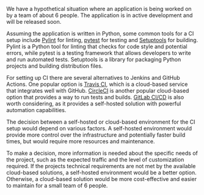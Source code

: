 We have a hypothetical situation where an application is being worked on by a team of about 6 people. The application is in active development and will be released soon.

Assuming the application is written in Python, some common tools for a CI setup include [Pylint](https://pypi.org/project/pylint/) for linting, [pytest](https://pypi.org/project/pytest/) for testing and [Setuptools](https://pypi.org/project/setuptools/) for building. Pylint is a Python tool for linting that checks for code style and potential errors, while pytest is a testing framework that allows developers to write and run automated tests. Setuptools is a library for packaging Python projects and building distribution files.

For setting up CI there are several alternatives to Jenkins and GitHub Actions. One popular option is [Travis CI](https://www.travis-ci.com/), which is a cloud-based service that integrates well with GitHub. [CircleCI](https://circleci.com/) is another popular cloud-based option that provides a way to run tests and builds. [GitLab CI/CD](https://docs.gitlab.com/ee/ci/) is also worth considering, as it provides a self-hosted solution with powerful automation capabilities.

The decision between a self-hosted or cloud-based environment for the CI setup would depend on various factors. A self-hosted environment would provide more control over the infrastructure and potentially faster build times, but would require more resources and maintenance.

To make a decision, more information is needed about the specific needs of the project, such as the expected traffic and the level of customization required. If the projects technical requirements are not met by the available cloud-based solutions, a self-hosted environment would be a better option. Otherwise, a cloud-based solution would be more cost-effective and easier to maintain for a small team of 6 people.